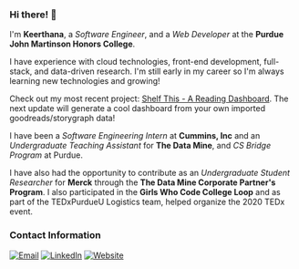 ### Hi there! 👋

I'm **Keerthana**, a *Software Engineer*, and a *Web Developer* at the **Purdue John Martinson Honors College**.

I have experience with cloud technologies, front-end development, full-stack, and data-driven research. I'm still early in my career so I'm always learning new technologies and growing!

Check out my most recent project: [Shelf This - A Reading Dashboard](https://shelfthis.streamlit.app/). The next update will generate a cool dashboard from your own imported goodreads/storygraph data!

I have been a *Software Engineering Intern* at **Cummins, Inc** and  an *Undergraduate Teaching Assistant* for **The Data Mine**, and *CS Bridge Program* at Purdue.

I have also had the opportunity to contribute as an *Undergraduate Student Researcher* for **Merck** through the **The Data Mine Corporate Partner's Program**. I also participated in the **Girls Who Code College Loop** and as part of the TEDxPurdueU Logistics team, helped organize the 2020 TEDx event.


### Contact Information
[![Email](https://img.shields.io/badge/Email-D14836?style=for-the-badge&logo=gmail&logoColor=white)](mailto:vvegesna01@purdue.edu)
[![LinkedIn](https://img.shields.io/badge/linkedin-%230077B5.svg?style=for-the-badge&logo=linkedin&logoColor=white)](https://www.linkedin.com/in/keerthana-vegesna/)
[![Website](https://img.shields.io/badge/Website-%23000000.svg?style=for-the-badge&logo=InfluxDB&logoColor=white)](https://localhost-keerthana.vercel.app/)
